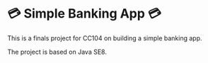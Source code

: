 # 💳 Simple Banking App 💳

This is a finals project for CC104 on building a simple banking app.

The project is based on Java SE8.
